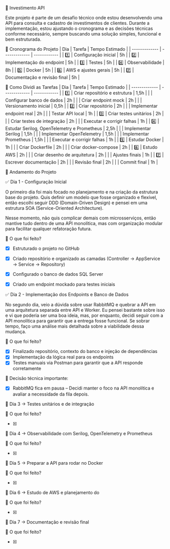 📌 Investimento API

Este projeto é parte de um desafio técnico onde estou desenvolvendo uma API para consulta e cadastro de investimentos de clientes. Durante a implementação, estou ajustando o cronograma e as decisões técnicas conforme necessário, sempre buscando uma solução simples, funcional e bem estruturada.


📅 Cronograma do Projeto
| Dia  | Tarefa | Tempo Estimado |
| ------------- | ------------- | ------------ |
| 1️⃣  | Configuração inicial  | 5h |
| 2️⃣  | Implementação do endpoint  | 5h |
| 3️⃣  | Testes  | 5h |
| 4️⃣  | Observabilidade  | 8h |
| 5️⃣  | Docker  | 5h |
| 6️⃣  | AWS e ajustes gerais  | 5h |
| 7️⃣  | Documentação e revisão final  | 5h |


📌 Como Dividi as Tarefas
| Dia  | Tarefa | Tempo Estimado |
| ------------- | ------------- | ------------ |
| 1️⃣   | Criar repositório e estrutura  | 1,5h |
|      | Configurar banco de dados  | 2h |
|     | Criar endpoint mock  | 2h |
|     | Versionamento inicial  | 0,5h |
| 2️⃣  | Criar repositório  | 2h |
|   | Implementar endpoint real  | 2h |
|   | Testar API local  | 1h |
| 3️⃣  | Criar testes unitários  | 2h |
|   | Criar testes de integração  | 2h |
|   | Executar e corrigir falhas  | 1h |
| 4️⃣  | Estudar Serilog, OpenTelemetry e Prometheus  | 2,5h |
|   | Implementar Serilog  | 1,5h |
|   | Implementar OpenTelemetry  | 1,5h |
|   | Implementar Prometheus  | 1,5h |
|   | Executar e corrigir falhas  | 1h |
| 5️⃣  | Estudar Docker  | 1h |
|   | Criar Dockerfile  | 2h |
|   | Criar docker-compose  | 2h |
| 6️⃣  | Estudo AWS  | 2h |
|   | Criar desenho de arquitetura  | 2h |
|   | Ajustes finais  | 1h |
| 7️⃣  | Escrever documentação  | 2h |
|   | Revisão final  | 2h |
|   | Commit final  | 1h |



🚀 Andamento do Projeto

✅ Dia 1 - Configuração Inicial

O primeiro dia foi mais focado no planejamento e na criação da estrutura base do projeto. 
Quis definir um modelo que fosse organizado e flexível, então escolhi seguir DDD (Domain-Driven Design) e pensei em uma estrutura SOA (Service-Oriented Architecture).

Nesse momento, não quis complicar demais com microsserviços, então mantive tudo dentro de uma API monolítica, mas com organização modular para facilitar qualquer refatoração futura.

🔹 O que foi feito?

- [x] Estruturado o projeto no GitHub
- [x] Criado repositório e organizado as camadas (Controller → AppService → Service → Repository)
- [x] Configurado o banco de dados SQL Server
- [x] Criado um endpoint mockado para testes iniciais


✅ Dia 2 - Implementação dos Endpoints e Banco de Dados


No segundo dia, veio a dúvida sobre usar RabbitMQ e quebrar a API em uma arquitetura separada entre API e Worker. Eu pensei bastante sobre isso e vi que poderia ser uma boa ideia, mas, por enquanto, decidi seguir com a API monolítica para garantir que a entrega fosse funcional. Se sobrar tempo, faço uma análise mais detalhada sobre a viabilidade dessa mudança.

🔹 O que foi feito?

- [x] Finalizado repositório, contexto do banco e injeção de dependências
- [x] Implementação da lógica real para os endpoints
- [x] Testes manuais via Postman para garantir que a API responde corretamente

🔹 Decisão técnica importante:
- [x] RabbitMQ fica em pausa – Decidi manter o foco na API monolítica e avaliar a necessidade da fila depois.

📌 Dia 3 → Testes unitários e de integração

🔹 O que foi feito?

- [x]

  
📌 Dia 4 → Observabilidade com Serilog, OpenTelemetry e Prometheus

🔹 O que foi feito?

- [x]

  
📌 Dia 5 → Preparar a API para rodar no Docker

🔹 O que foi feito?

- [x]


📌 Dia 6 → Estudo de AWS e planejamento do 

🔹 O que foi feito?

- [x]


📌 Dia 7 → Documentação e revisão final

🔹 O que foi feito?

- [x]
